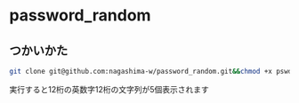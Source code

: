 # password_random

## つかいかた

```bash
git clone git@github.com:nagashima-w/password_random.git&&chmod +x pswd.sh&&password_random/pswd.sh
```

実行すると12桁の英数字12桁の文字列が5個表示されます

